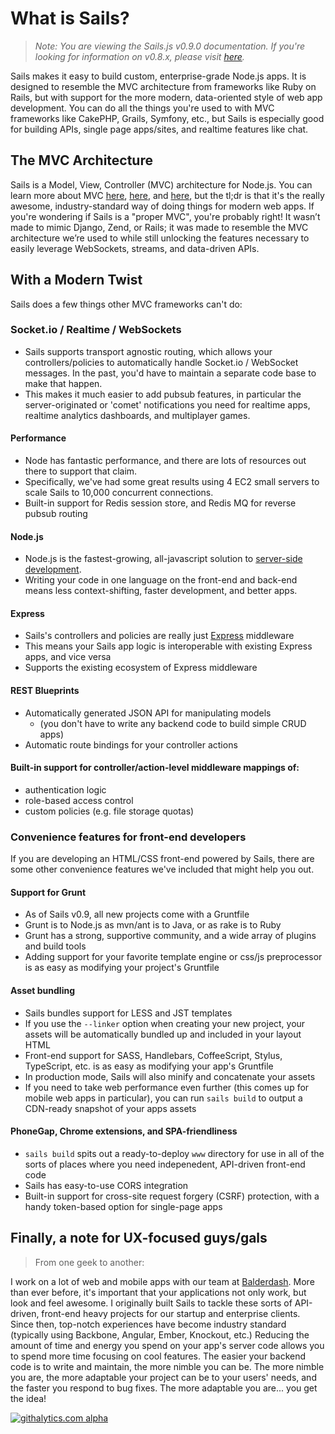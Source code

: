 # What is Sails?
> _Note: You are viewing the Sails.js v0.9.0 documentation.  If you're looking for information on v0.8.x, please visit [here](http://08x.sailsjs.org)._

Sails makes it easy to build custom, enterprise-grade Node.js apps. It is designed to resemble the MVC architecture from frameworks like Ruby on Rails, but with support for the more modern, data-oriented style of web app development.
You can do all the things you're used to with MVC frameworks like CakePHP, Grails, Symfony, etc., but Sails is especially good for building APIs, single page apps/sites, and realtime features like chat.


## The MVC Architecture
Sails is a Model, View, Controller (MVC) architecture for Node.js. You can learn more about MVC <a href="https://docs.djangoproject.com/en/dev/faq/general/#django-appears-to-be-a-mvc-framework-but-you-call-the-controller-the-view-and-the-view-the-template-how-come-you-don-t-use-the-standard-names">here</a>, <a href="http://symfony.com/legacy/doc/askeet/1_0/en/3">here</a>, and <a href="http://guides.rubyonrails.org/getting_started.html#the-mvc-architecture">here</a>, but the tl;dr is that it's the really awesome, industry-standard way of doing things for modern web apps.
If you're wondering if Sails is a "proper MVC", you're probably right! It wasn’t made to mimic Django, Zend, or Rails; it was made to resemble the MVC architecture we’re used to while still unlocking the features necessary to easily leverage WebSockets, streams, and data-driven APIs.


## With a Modern Twist
Sails does a few things other MVC frameworks can't do:


### Socket.io / Realtime / WebSockets
  + Sails supports transport agnostic routing, which allows your controllers/policies to automatically handle Socket.io / WebSocket messages.  In the past, you'd have to maintain a separate code base to make that happen.
  + This makes it much easier to add pubsub features, in particular the server-originated or 'comet' notifications you need for realtime apps, realtime analytics dashboards, and multiplayer games.

#### Performance
  + Node has fantastic performance, and there are lots of resources out there to support that claim.
  + Specifically, we've had some great results using 4 EC2 small servers to scale Sails to 10,000 concurrent connections.
  + Built-in support for Redis session store, and Redis MQ for reverse pubsub routing

#### Node.js
  + Node.js is the fastest-growing, all-javascript solution to <a href="https://www.youtube.com/watch?v=jo_B4LTHi3I">server-side development</a>.
  + Writing your code in one language on the front-end and back-end means less context-shifting, faster development, and better apps.

#### Express
  + Sails's controllers and policies are really just [Express](http://expressjs.com/) middleware
  + This means your Sails app logic is interoperable with existing Express apps, and vice versa
  + Supports the existing ecosystem of Express middleware

#### REST Blueprints
  + Automatically generated JSON API for manipulating models
    + (you don't have to write any backend code to build simple CRUD apps)
  + Automatic route bindings for your controller actions

#### Built-in support for controller/action-level middleware mappings of:
  + authentication logic
  + role-based access control
  + custom policies (e.g. file storage quotas)
  
### Convenience features for front-end developers
If you are developing an HTML/CSS front-end powered by Sails, there are some other convenience features we've included that might help you out.

#### Support for Grunt
  + As of Sails v0.9, all new projects come with a Gruntfile
  + Grunt is to Node.js as mvn/ant is to Java, or as rake is to Ruby
  + Grunt has a strong, supportive community, and a wide array of plugins and build tools
  + Adding support for your favorite template engine or css/js preprocessor is as easy as modifying your project's Gruntfile

#### Asset bundling
  + Sails bundles support for LESS and JST templates
  + If you use the `--linker` option when creating your new project, your assets will be automatically bundled up and included in your layout HTML
  + Front-end support for SASS, Handlebars, CoffeeScript, Stylus, TypeScript, etc. is as easy as modifying your app's Gruntfile
  + In production mode, Sails will also minify and concatenate your assets
  + If you need to take web performance even further (this comes up for mobile web apps in particular), you can run `sails build` to output a CDN-ready snapshot of your apps assets    

#### PhoneGap, Chrome extensions, and SPA-friendliness
  + `sails build` spits out a ready-to-deploy `www` directory for use in all of the sorts of places where you need indepenedent, API-driven front-end code
  + Sails has easy-to-use CORS integration
  + Built-in support for cross-site request forgery (CSRF) protection, with a handy token-based option for single-page apps



## Finally, a note for UX-focused guys/gals
> From one geek to another:

I work on a lot of web and mobile apps with our team at <a href="http://balderdash.co">Balderdash</a>.  More than ever before, it's important that your applications not only work, but look and feel awesome.
I originally built Sails to tackle these sorts of API-driven, front-end heavy projects for our startup and enterprise clients.  Since then, top-notch experiences have become industry standard (typically using Backbone, Angular, Ember, Knockout, etc.)
Reducing the amount of time and energy you spend on your app's server code allows you to spend more time focusing on cool features.  The easier your backend code is to write and maintain, the more nimble you can be.  The more nimble you are, the more adaptable your project can be to your users' needs, and the faster you respond to bug fixes.  The more adaptable you are... you get the idea!

[![githalytics.com alpha](https://cruel-carlota.pagodabox.com/8acf2fc2ca0aca8a3018e355ad776ed7 "githalytics.com")](http://githalytics.com/balderdashy/sails/wiki/what_is_sails)
